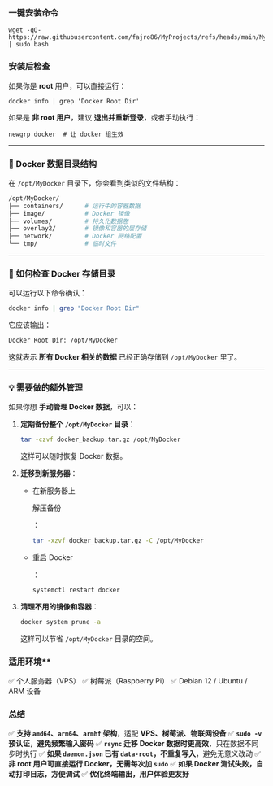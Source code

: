 ### **一键安装命令**

```
wget -qO- https://raw.githubusercontent.com/fajro86/MyProjects/refs/heads/main/MyDocker/install_docker.sh | sudo bash
```

### **安装后检查**

如果你是 **root** 用户，可以直接运行：

```
docker info | grep 'Docker Root Dir'
```

如果是 **非 root 用户**，建议 **退出并重新登录**，或者手动执行：

```
newgrp docker  # 让 docker 组生效
```



------

### **📂 Docker 数据目录结构**

在 `/opt/MyDocker` 目录下，你会看到类似的文件结构：

```bash
/opt/MyDocker/
├── containers/      # 运行中的容器数据
├── image/           # Docker 镜像
├── volumes/         # 持久化数据卷
├── overlay2/        # 镜像和容器的层存储
├── network/         # Docker 网络配置
└── tmp/             # 临时文件
```

------

### **🔎 如何检查 Docker 存储目录**

可以运行以下命令确认：

```bash
docker info | grep "Docker Root Dir"
```

它应该输出：

```bash
Docker Root Dir: /opt/MyDocker
```

这就表示 **所有 Docker 相关的数据** 已经正确存储到 `/opt/MyDocker` 里了。

------

### **💡 需要做的额外管理**

如果你想 **手动管理 Docker 数据**，可以：

1. **定期备份整个 `/opt/MyDocker` 目录**：

   ```bash
   tar -czvf docker_backup.tar.gz /opt/MyDocker
   ```

   这样可以随时恢复 Docker 数据。

2. **迁移到新服务器**：

   - 在新服务器上 

     解压备份

     ：

     ```bash
     tar -xzvf docker_backup.tar.gz -C /opt/MyDocker
     ```

   - 重启 Docker

     ：

     ```bash
     systemctl restart docker
     ```

3. **清理不用的镜像和容器**：

   ```bash
   docker system prune -a
   ```

   这样可以节省 `/opt/MyDocker` 目录的空间。



### 适用环境**

✅ 个人服务器（VPS）
✅ 树莓派（Raspberry Pi）
✅ Debian 12 / Ubuntu / ARM 设备

### **总结**

✅ **支持 `amd64`、`arm64`、`armhf` 架构**，适配 **VPS、树莓派、物联网设备**
✅ **`sudo -v` 预认证，避免频繁输入密码**
✅ **`rsync` 迁移 Docker 数据时更高效**，只在数据不同步时执行
✅ **如果 `daemon.json` 已有 `data-root`，不重复写入**，避免无意义改动
✅ **非 root 用户可直接运行 Docker，无需每次加 `sudo`**
✅ **如果 Docker 测试失败，自动打印日志，方便调试**
✅ **优化终端输出，用户体验更友好**



